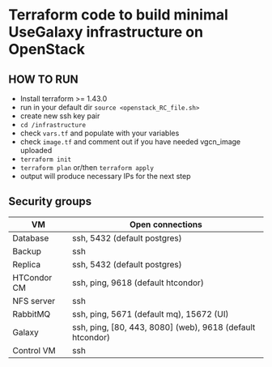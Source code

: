 # Terraform code to build minimal UseGalaxy infrastructure on OpenStack

## HOW TO RUN

- Install terraform >= 1.43.0
- run in your default dir `source <openstack_RC_file.sh>`
- create new ssh key pair
- `cd /infrastructure`
- check `vars.tf` and populate with your variables
- check `image.tf` and comment out if you have needed vgcn_image uploaded
- `terraform init`
- `terraform plan` or/then `terraform apply`
- output will produce necessary IPs for the next step

## Security groups

|     VM      | Open connections                                           |
| ----------- | --------------------------------------------------------- |
|  Database   | ssh, 5432 (default postgres)                              |
|   Backup    | ssh                                                       |
|   Replica   | ssh, 5432 (default postgres)                              |
| HTCondor CM | ssh, ping, 9618 (default htcondor)                        |
| NFS server  | ssh                                                       |
|  RabbitMQ   | ssh, ping, 5671 (default mq), 15672 (UI)                  |
|   Galaxy    | ssh, ping, [80, 443, 8080] (web), 9618 (default htcondor) |
| Control VM  | ssh                                                       |

